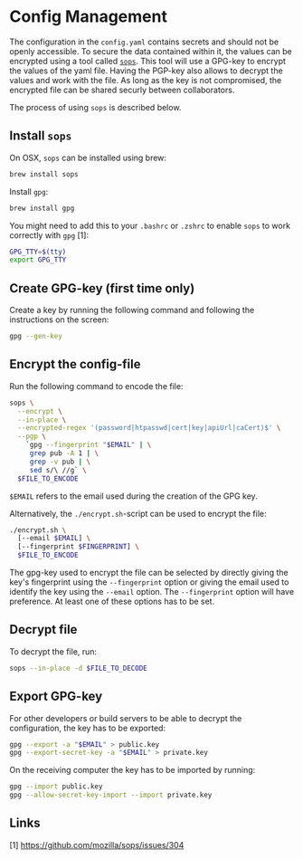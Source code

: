 # Config Management

The configuration in the `config.yaml` contains secrets and should not be openly
accessible. To secure the data contained within it, the values can be encrypted
using a tool called [`sops`](https://github.com/mozilla/sops). This tool will use
a GPG-key to encrypt the values of the yaml file. Having the PGP-key also allows
to decrypt the values and work with the file. As long as the key is not compromised,
the encrypted file can be shared securly between collaborators.

The process of using `sops` is described below.

## Install `sops`

On OSX, `sops` can be installed using brew:

```sh
brew install sops
```

Install `gpg`:

```sh
brew install gpg
```

You might need to add this to your `.bashrc` or `.zshrc` to enable `sops` to work
correctly with `gpg` [1]:

```sh
GPG_TTY=$(tty)
export GPG_TTY
```

## Create GPG-key (first time only)

Create a key by running the following command and following the instructions on
the screen:

```sh
gpg --gen-key
```

## Encrypt the config-file

Run the following command to encode the file:

```sh
sops \
  --encrypt \
  --in-place \
  --encrypted-regex '(password|htpasswd|cert|key|apiUrl|caCert)$' \
  --pgp \
    `gpg --fingerprint "$EMAIL" | \
     grep pub -A 1 | \
     grep -v pub | \
     sed s/\ //g` \
  $FILE_TO_ENCODE
```

`$EMAIL` refers to the email used during the creation of the GPG key.

Alternatively, the `./encrypt.sh`-script can be used to encrypt the file:

```sh
./encrypt.sh \
  [--email $EMAIL] \
  [--fingerprint $FINGERPRINT] \
  $FILE_TO_ENCODE
```

The gpg-key used to encrypt the file can be selected by directly giving the key's
fingerprint using the `--fingerprint` option or giving the email used to identify
the key using the `--email` option. The `--fingerprint` option will have preference.
At least one of these options has to be set.

## Decrypt file

To decrypt the file, run:

```sh
sops --in-place -d $FILE_TO_DECODE
```

## Export GPG-key

For other developers or build servers to be able to decrypt the configuration,
the key has to be exported:

```sh
gpg --export -a "$EMAIL" > public.key
gpg --export-secret-key -a "$EMAIL" > private.key
```

On the receiving computer the key has to be imported by running:

```sh
gpg --import public.key
gpg --allow-secret-key-import --import private.key
```

## Links

[1] https://github.com/mozilla/sops/issues/304
